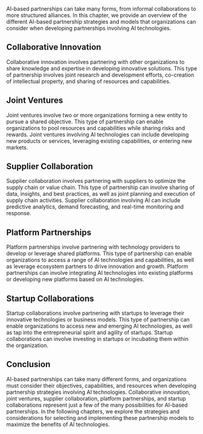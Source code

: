
AI-based partnerships can take many forms, from informal collaborations to more structured alliances. In this chapter, we provide an overview of the different AI-based partnership strategies and models that organizations can consider when developing partnerships involving AI technologies.

Collaborative Innovation
------------------------

Collaborative innovation involves partnering with other organizations to share knowledge and expertise in developing innovative solutions. This type of partnership involves joint research and development efforts, co-creation of intellectual property, and sharing of resources and capabilities.

Joint Ventures
--------------

Joint ventures involve two or more organizations forming a new entity to pursue a shared objective. This type of partnership can enable organizations to pool resources and capabilities while sharing risks and rewards. Joint ventures involving AI technologies can include developing new products or services, leveraging existing capabilities, or entering new markets.

Supplier Collaboration
----------------------

Supplier collaboration involves partnering with suppliers to optimize the supply chain or value chain. This type of partnership can involve sharing of data, insights, and best practices, as well as joint planning and execution of supply chain activities. Supplier collaboration involving AI can include predictive analytics, demand forecasting, and real-time monitoring and response.

Platform Partnerships
---------------------

Platform partnerships involve partnering with technology providers to develop or leverage shared platforms. This type of partnership can enable organizations to access a range of AI technologies and capabilities, as well as leverage ecosystem partners to drive innovation and growth. Platform partnerships can involve integrating AI technologies into existing platforms or developing new platforms based on AI technologies.

Startup Collaborations
----------------------

Startup collaborations involve partnering with startups to leverage their innovative technologies or business models. This type of partnership can enable organizations to access new and emerging AI technologies, as well as tap into the entrepreneurial spirit and agility of startups. Startup collaborations can involve investing in startups or incubating them within the organization.

Conclusion
----------

AI-based partnerships can take many different forms, and organizations must consider their objectives, capabilities, and resources when developing partnership strategies involving AI technologies. Collaborative innovation, joint ventures, supplier collaboration, platform partnerships, and startup collaborations represent just a few of the many possibilities for AI-based partnerships. In the following chapters, we explore the strategies and considerations for selecting and implementing these partnership models to maximize the benefits of AI technologies.

